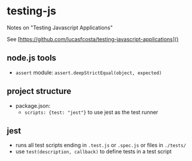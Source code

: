 # testing-js

Notes on "Testing Javascript Applications"

See [https://github.com/lucasfcosta/testing-javascript-applications]()

## node.js tools

- `assert` module: `assert.deepStrictEqual(object, expected)`

## project structure

- package.json:
  - `scripts: {test: "jest"}` to use jest as the test runner

## jest

- runs all test scripts ending in `.test.js` or `.spec.js` or files in `./tests/`
- use `test(description, callback)` to define tests in a test script

